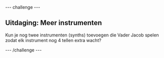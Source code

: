--- challenge ---

## Uitdaging: Meer instrumenten

Kun je nog twee instrumenten (synths) toevoegen die Vader Jacob spelen zodat elk instrument nog 4 tellen extra wacht?

--- /challenge ---